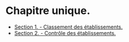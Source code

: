 # Chapitre unique.

- [Section 1. - Classement des établissements.](section-1)
- [Section 2. - Contrôle des établissements.](section-2)
